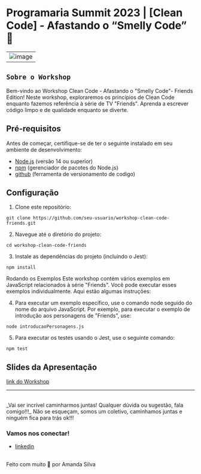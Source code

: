 # Programaria Summit 2023 | [Clean Code] - Afastando o “Smelly Code” 🚀
|          |
|:--------:|
| ![image](https://media.giphy.com/media/FLAUgfNMvFhXa/giphy.gif) |

## `Sobre o Workshop`

Bem-vindo ao Workshop Clean Code - Afastando o "Smelly Code"- Friends Edition! Neste workshop, exploraremos os princípios de Clean Code enquanto fazemos referência à série de TV "Friends". Aprenda a escrever código limpo e de qualidade enquanto se diverte.

## Pré-requisitos

Antes de começar, certifique-se de ter o seguinte instalado em seu ambiente de desenvolvimento:

- [Node.js](https://nodejs.org/) (versão 14 ou superior)
- [npm](https://www.npmjs.com/) (gerenciador de pacotes do Node.js)
- [github](https://git-scm.com/downloads) (ferramenta de versionamento de codigo)

## Configuração

1. Clone este repositório:
```
git clone https://github.com/seu-usuario/workshop-clean-code-friends.git
```

2. Navegue até o diretório do projeto:
```
cd workshop-clean-code-friends
```

3. Instale as dependências do projeto (incluindo o Jest):
```
npm install
```

Rodando os Exemplos
Este workshop contém vários exemplos em JavaScript relacionados à série "Friends". Você pode executar esses exemplos individualmente. Aqui estão algumas instruções:

4. Para executar um exemplo específico, use o comando node seguido do nome do arquivo JavaScript. Por exemplo, para executar o exemplo de introdução aos personagens de "Friends", use:
```
node introducaoPersonagens.js
```

5. Para executar os testes usando o Jest, use o seguinte comando:
```
npm test
```

## Slides da Apresentação
[link do Workshop](https://docs.google.com/presentation/d/1eZUmA9K7hCoZWVu2xI7jFYomGq5V2Sl7tglXcePQSRc/edit?usp=sharing)


---

<br>
_Vai ser incrível caminharmos juntas! Qualquer dúvida ou sugestão, fala comigo!!!_
Não se esqueçam, somos um coletivo, caminhamos juntas e ninguém fica para trás ok!!!
<br>

### Vamos nos conectar!

- [linkedin](https://www.linkedin.com/in/amanda-silva-dev/)

<br>
Feito com muito 🤎 por Amanda Silva


